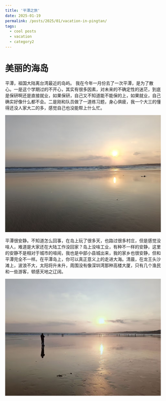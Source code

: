 ```yaml
---
title: '平潭之旅'
date: 2025-01-19
permalink: /posts/2025/01/vacation-in-pingtan/
tags:
  - cool posts
  - vacation
  - category2
---
```


美丽的海岛
=====
平潭，祖国大陆离台湾最近的岛屿。
我在今年一月份去了一次平潭，是为了散心。一是这个学期过的不开心，其实有很多因素，对未来的不确定性的迷茫，到底是保研啊还是直接就业，如果保研，自己又不知道能不能保的上，如果就业，自己确实好像什么都不会。二是刚和队员做了一道练习题，身心俱疲，我一个大三的懂得还没人家大二的多，感觉自己也没能帮上什么忙。

![平潭日出](/images/pingtan4.jpg)

平潭很安静。不知道怎么回事，在岛上玩了很多天，也路过很多村庄，但是感觉没啥人，难道是大家还在大陆工作没回家？岛上没啥工业，有种不一样的安静，这里的安静不是相对于城市的喧闹，我也是中部小县城出来，我的家乡也很安静，但和平潭完全不一样。在平潭岛上，你可以真正意义上的走进大海。清晨，在龙王头沙滩上，波浪不大，太阳将升未升，周围没有像深圳湾那种高楼大厦，只有几个渔民和一些游客，顿感天地之辽阔。

![平潭日出](/images/pingtan5.jpg)